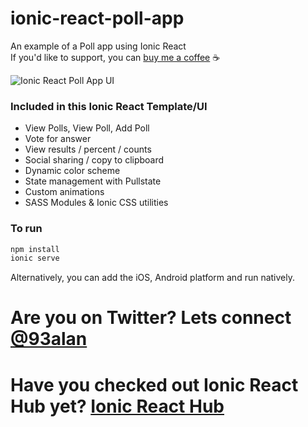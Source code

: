 # ionic-react-poll-app
An example of a Poll app using Ionic React
<br />
If you'd like to support, you can <a className="link" href="https://www.buymeacoffee.com/ionicreacthub" target="_blank" rel="noopener">buy me a coffee</a> ☕️

![Ionic React Poll App UI](https://repository-images.githubusercontent.com/380007740/24739d00-d562-11eb-93d9-c0926e58bb48)

### Included in this Ionic React Template/UI
* View Polls, View Poll, Add Poll
* Vote for answer
* View results / percent / counts
* Social sharing / copy to clipboard
* Dynamic color scheme
* State management with Pullstate
* Custom animations
* SASS Modules & Ionic CSS utilities

### To run

```javascript
npm install
ionic serve
```

Alternatively, you can add the iOS, Android platform and run natively.

# Are you on Twitter? Lets connect [@93alan](https://twitter.com/93alan)
# Have you checked out Ionic React Hub yet? [Ionic React Hub](https://ionicreacthub.com)
